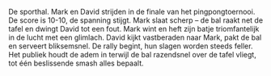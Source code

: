De sporthal. Mark en David strijden in de finale van het pingpongtoernooi. De score is 10-10, de spanning stijgt. Mark slaat scherp – de bal raakt net de tafel en dwingt David tot een fout. Mark wint en heft zijn batje triomfantelijk in de lucht met een glimlach.
David kijkt vastberaden naar Mark, pakt de bal en serveert bliksemsnel. De rally begint, hun slagen worden steeds feller. Het publiek houdt de adem in terwijl de bal razendsnel over de tafel vliegt, tot één beslissende smash alles bepaalt.
